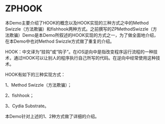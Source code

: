 # ZPHOOK
本Demo主要介绍了HOOK的概念以及HOOK实现的三种方式之中的Method Swizzle（方法欺骗）和fishhook两种方式。之前撰写的ZPMethodSwizzle（方法欺骗）Demo是本Demo所叙述的HOOK实现的方式之一，为了做全面地介绍，在本Demo中也对Method Swizzle方式做了重复的介绍。

HOOK：中文译为“挂钩”或“钩子”。在iOS逆向中是指改变程序运行流程的一种技术，通过HOOK可以让别人的程序执行自己所写的代码。在逆向中经常使用这种技术。

HOOK有如下的三种实现方式：

1、Method Swizzle（方法欺骗）；

2、fishhook；

3、Cydia Substrate。

本Demo针对上述的1、2种方式做了详细的介绍。
